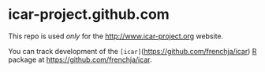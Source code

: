 icar-project.github.com
=======================

This repo is used *only* for the http://www.icar-project.org website.

You can track development of the `[icar]`(https://github.com/frenchja/icar) [R](http://www.r-project.org/) package at https://github.com/frenchja/icar.

